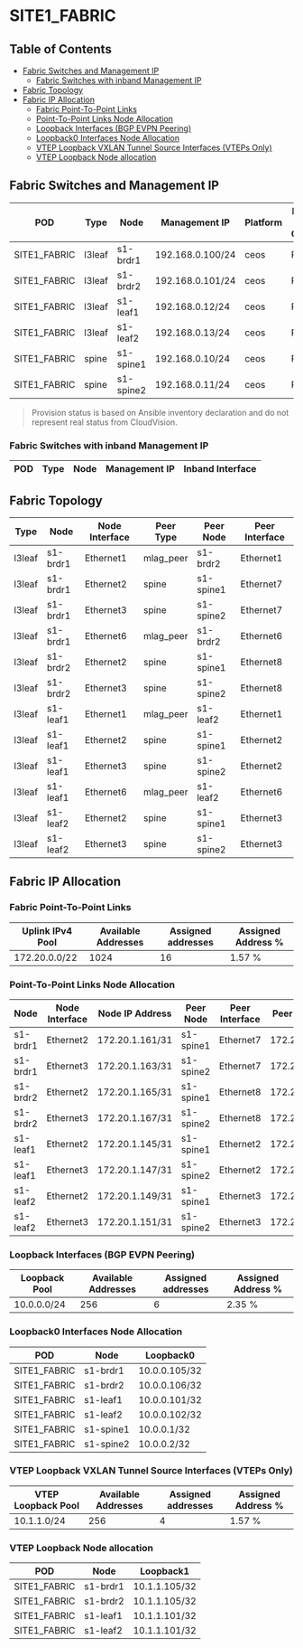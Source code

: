 # SITE1_FABRIC

## Table of Contents

- [Fabric Switches and Management IP](#fabric-switches-and-management-ip)
  - [Fabric Switches with inband Management IP](#fabric-switches-with-inband-management-ip)
- [Fabric Topology](#fabric-topology)
- [Fabric IP Allocation](#fabric-ip-allocation)
  - [Fabric Point-To-Point Links](#fabric-point-to-point-links)
  - [Point-To-Point Links Node Allocation](#point-to-point-links-node-allocation)
  - [Loopback Interfaces (BGP EVPN Peering)](#loopback-interfaces-bgp-evpn-peering)
  - [Loopback0 Interfaces Node Allocation](#loopback0-interfaces-node-allocation)
  - [VTEP Loopback VXLAN Tunnel Source Interfaces (VTEPs Only)](#vtep-loopback-vxlan-tunnel-source-interfaces-vteps-only)
  - [VTEP Loopback Node allocation](#vtep-loopback-node-allocation)

## Fabric Switches and Management IP

| POD | Type | Node | Management IP | Platform | Provisioned in CloudVision | Serial Number |
| --- | ---- | ---- | ------------- | -------- | -------------------------- | ------------- |
| SITE1_FABRIC | l3leaf | s1-brdr1 | 192.168.0.100/24 | ceos | Provisioned | - |
| SITE1_FABRIC | l3leaf | s1-brdr2 | 192.168.0.101/24 | ceos | Provisioned | - |
| SITE1_FABRIC | l3leaf | s1-leaf1 | 192.168.0.12/24 | ceos | Provisioned | - |
| SITE1_FABRIC | l3leaf | s1-leaf2 | 192.168.0.13/24 | ceos | Provisioned | - |
| SITE1_FABRIC | spine | s1-spine1 | 192.168.0.10/24 | ceos | Provisioned | - |
| SITE1_FABRIC | spine | s1-spine2 | 192.168.0.11/24 | ceos | Provisioned | - |

> Provision status is based on Ansible inventory declaration and do not represent real status from CloudVision.

### Fabric Switches with inband Management IP

| POD | Type | Node | Management IP | Inband Interface |
| --- | ---- | ---- | ------------- | ---------------- |

## Fabric Topology

| Type | Node | Node Interface | Peer Type | Peer Node | Peer Interface |
| ---- | ---- | -------------- | --------- | ----------| -------------- |
| l3leaf | s1-brdr1 | Ethernet1 | mlag_peer | s1-brdr2 | Ethernet1 |
| l3leaf | s1-brdr1 | Ethernet2 | spine | s1-spine1 | Ethernet7 |
| l3leaf | s1-brdr1 | Ethernet3 | spine | s1-spine2 | Ethernet7 |
| l3leaf | s1-brdr1 | Ethernet6 | mlag_peer | s1-brdr2 | Ethernet6 |
| l3leaf | s1-brdr2 | Ethernet2 | spine | s1-spine1 | Ethernet8 |
| l3leaf | s1-brdr2 | Ethernet3 | spine | s1-spine2 | Ethernet8 |
| l3leaf | s1-leaf1 | Ethernet1 | mlag_peer | s1-leaf2 | Ethernet1 |
| l3leaf | s1-leaf1 | Ethernet2 | spine | s1-spine1 | Ethernet2 |
| l3leaf | s1-leaf1 | Ethernet3 | spine | s1-spine2 | Ethernet2 |
| l3leaf | s1-leaf1 | Ethernet6 | mlag_peer | s1-leaf2 | Ethernet6 |
| l3leaf | s1-leaf2 | Ethernet2 | spine | s1-spine1 | Ethernet3 |
| l3leaf | s1-leaf2 | Ethernet3 | spine | s1-spine2 | Ethernet3 |

## Fabric IP Allocation

### Fabric Point-To-Point Links

| Uplink IPv4 Pool | Available Addresses | Assigned addresses | Assigned Address % |
| ---------------- | ------------------- | ------------------ | ------------------ |
| 172.20.0.0/22 | 1024 | 16 | 1.57 % |

### Point-To-Point Links Node Allocation

| Node | Node Interface | Node IP Address | Peer Node | Peer Interface | Peer IP Address |
| ---- | -------------- | --------------- | --------- | -------------- | --------------- |
| s1-brdr1 | Ethernet2 | 172.20.1.161/31 | s1-spine1 | Ethernet7 | 172.20.1.160/31 |
| s1-brdr1 | Ethernet3 | 172.20.1.163/31 | s1-spine2 | Ethernet7 | 172.20.1.162/31 |
| s1-brdr2 | Ethernet2 | 172.20.1.165/31 | s1-spine1 | Ethernet8 | 172.20.1.164/31 |
| s1-brdr2 | Ethernet3 | 172.20.1.167/31 | s1-spine2 | Ethernet8 | 172.20.1.166/31 |
| s1-leaf1 | Ethernet2 | 172.20.1.145/31 | s1-spine1 | Ethernet2 | 172.20.1.144/31 |
| s1-leaf1 | Ethernet3 | 172.20.1.147/31 | s1-spine2 | Ethernet2 | 172.20.1.146/31 |
| s1-leaf2 | Ethernet2 | 172.20.1.149/31 | s1-spine1 | Ethernet3 | 172.20.1.148/31 |
| s1-leaf2 | Ethernet3 | 172.20.1.151/31 | s1-spine2 | Ethernet3 | 172.20.1.150/31 |

### Loopback Interfaces (BGP EVPN Peering)

| Loopback Pool | Available Addresses | Assigned addresses | Assigned Address % |
| ------------- | ------------------- | ------------------ | ------------------ |
| 10.0.0.0/24 | 256 | 6 | 2.35 % |

### Loopback0 Interfaces Node Allocation

| POD | Node | Loopback0 |
| --- | ---- | --------- |
| SITE1_FABRIC | s1-brdr1 | 10.0.0.105/32 |
| SITE1_FABRIC | s1-brdr2 | 10.0.0.106/32 |
| SITE1_FABRIC | s1-leaf1 | 10.0.0.101/32 |
| SITE1_FABRIC | s1-leaf2 | 10.0.0.102/32 |
| SITE1_FABRIC | s1-spine1 | 10.0.0.1/32 |
| SITE1_FABRIC | s1-spine2 | 10.0.0.2/32 |

### VTEP Loopback VXLAN Tunnel Source Interfaces (VTEPs Only)

| VTEP Loopback Pool | Available Addresses | Assigned addresses | Assigned Address % |
| --------------------- | ------------------- | ------------------ | ------------------ |
| 10.1.1.0/24 | 256 | 4 | 1.57 % |

### VTEP Loopback Node allocation

| POD | Node | Loopback1 |
| --- | ---- | --------- |
| SITE1_FABRIC | s1-brdr1 | 10.1.1.105/32 |
| SITE1_FABRIC | s1-brdr2 | 10.1.1.105/32 |
| SITE1_FABRIC | s1-leaf1 | 10.1.1.101/32 |
| SITE1_FABRIC | s1-leaf2 | 10.1.1.101/32 |
